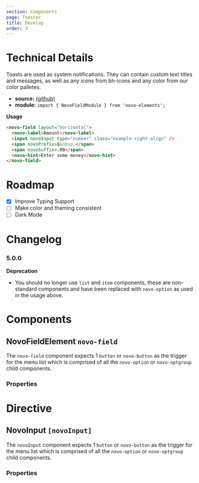 ```yaml
---
section: Components
page: Toaster
title: Develop
order: 3
---
```


# Technical Details

Toasts are used as system notifications. They can contain custom text titles and messages, as well as any icons from bh\-icons and any color from our color palletes.

- **source:** [(github)](https://github.com/bullhorn/novo-elements/blob/master/projects/elements/components/field)
- **module:** `import { NovoFieldModule } from 'novo-elements';`

**Usage**

```html
<novo-field layout="horizontal">
  <novo-label>Amount</novo-label>
  <input novoInput type="number" class="example-right-align" />
  <span novoPrefix>$&nbsp;</span>
  <span novoSuffix>.00</span>
  <novo-hint>Enter some money</novo-hint>
</novo-field>
```

# Roadmap

- [x] Improve Typing Support
- [ ] Make color and theming consistent
- [ ] Dark Mode

# Changelog

### 5.0.0

**Deprecation**

- You should no longer use `list` and `item` components, these are non-standard components and have been replaced with `novo-option` as used in the usage above.

# Components

## NovoFieldElement `novo-field`

The `novo-field` component expects 1 `button` or `novo-button` as the trigger for the menu list which is comprised of all the `novo-option` or `novo-optgroup` child components.

### Properties

<props-table component="NovoFieldElement"></props-table>

# Directive

## NovoInput `[novoInput]`

The `novoInput` component expects 1 `button` or `novo-button` as the trigger for the menu list which is comprised of all the `novo-option` or `novo-optgroup` child components.

### Properties

<props-table component="NovoInput"></props-table>
